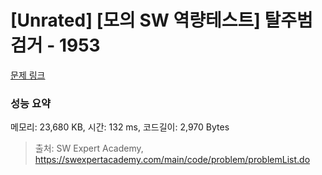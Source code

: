 # [Unrated] [모의 SW 역량테스트] 탈주범 검거 - 1953 

[문제 링크](https://swexpertacademy.com/main/code/problem/problemDetail.do?contestProbId=AV5PpLlKAQ4DFAUq) 

### 성능 요약

메모리: 23,680 KB, 시간: 132 ms, 코드길이: 2,970 Bytes



> 출처: SW Expert Academy, https://swexpertacademy.com/main/code/problem/problemList.do